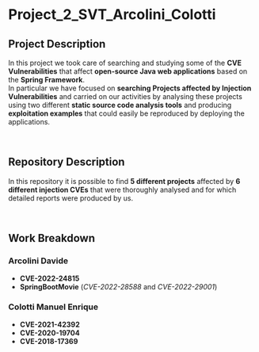 # Project_2_SVT_Arcolini_Colotti

## Project Description
In this project we took care of searching and studying some of the **CVE Vulnerabilities** that affect **open-source Java web applications** based on the **Spring Framework**.</br>
In particular we have focused on **searching Projects affected by Injection Vulnerabilities** and carried on our activities by analysing these projects using two different **static source code analysis tools** and producing **exploitation examples** that could easily be reproduced by deploying the applications.

</br>

## Repository Description
In this repository it is possible to find **5 different projects** affected by **6 different injection CVEs** that were thoroughly analysed and for which detailed reports were produced by us.

</br>

## Work Breakdown

### Arcolini Davide
- **CVE-2022-24815** 
- **SpringBootMovie** (*CVE-2022-28588* and *CVE-2022-29001*)   

### Colotti Manuel Enrique
- **CVE-2021-42392**
- **CVE-2020-19704**
- **CVE-2018-17369**